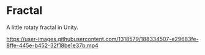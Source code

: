 # Fractal

A little rotaty fractal in Unity.

https://user-images.githubusercontent.com/1318579/188334507-e29683fe-8ffe-445e-b452-32f18be1e37b.mp4

